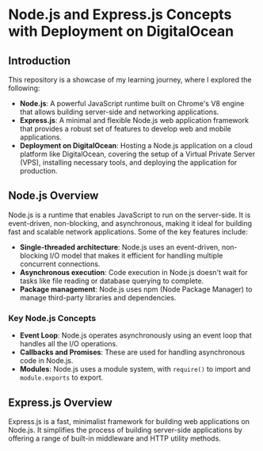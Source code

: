 # Node.js and Express.js Concepts with Deployment on DigitalOcean

## Introduction

This repository is a showcase of my learning journey, where I explored the following:

- **Node.js**: A powerful JavaScript runtime built on Chrome's V8 engine that allows building server-side and networking applications.
- **Express.js**: A minimal and flexible Node.js web application framework that provides a robust set of features to develop web and mobile applications.
- **Deployment on DigitalOcean**: Hosting a Node.js application on a cloud platform like DigitalOcean, covering the setup of a Virtual Private Server (VPS), installing necessary tools, and deploying the application for production.

## Node.js Overview

Node.js is a runtime that enables JavaScript to run on the server-side. It is event-driven, non-blocking, and asynchronous, making it ideal for building fast and scalable network applications. Some of the key features include:

- **Single-threaded architecture**: Node.js uses an event-driven, non-blocking I/O model that makes it efficient for handling multiple concurrent connections.
- **Asynchronous execution**: Code execution in Node.js doesn't wait for tasks like file reading or database querying to complete.
- **Package management**: Node.js uses npm (Node Package Manager) to manage third-party libraries and dependencies.

### Key Node.js Concepts

- **Event Loop**: Node.js operates asynchronously using an event loop that handles all the I/O operations.
- **Callbacks and Promises**: These are used for handling asynchronous code in Node.js.
- **Modules**: Node.js uses a module system, with `require()` to import and `module.exports` to export.
  
## Express.js Overview

Express.js is a fast, minimalist framework for building web applications on Node.js. It simplifies the process of building server-side applications by offering a range of built-in middleware and HTTP utility methods.



